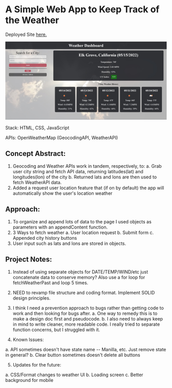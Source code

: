 # A Simple Web App to Keep Track of the Weather

Deployed Site [here.](https://tonyavall.github.io/HW-6-Weather-Dashboard/)

![Deployed Landing Page](deployed.jpg)


Stack: HTML, CSS, JavaScript

APIs: OpenWeatherMap (GeocodingAPI, WeatherAPI)

## Concept Abstract: 

1. Geocoding and Weather APIs work in tandem, respectively, to:
 a. Grab user city string and fetch API data, returning latitudes(lat) and longitudes(lon) of the city
 b. Returned lats and lons are then used to fetch WeatherAPI data.
2. Added a request user location feature that (if on by default) the app will automatically show the user's location weather

## Approach: 

1. To organize and append lots of data to the page I used objects as parameters with an appendContent function.
2. 3 Ways to fetch weather
 a. User location request
 b. Submit form
 c. Appended city history buttons
3. User input such as lats and lons are stored in objects.

## Project Notes: 

1. Instead of using separate objects for DATE/TEMP/WIND/etc just concatenate data to conserve memory? Also use a for loop for fetchWeatherPast and loop 5 times.
2. NEED to revamp file structure and coding format. Implement SOLID design principles.
3. I think I need a prevention approach to bugs rather than getting code to work and then looking for bugs after.
 a. One way to remedy this is to make a design doc first and pseudocode.
 b. I also need to always keep in mind to write cleaner, more readable code. I really tried to separate function concerns, but I struggled with it.

4. Known Issues:

 a. API sometimes doesn't have state name -- Manilla, etc. Just remove state in general?
 b. Clear button sometimes doesn't delete all buttons
    
5. Updates for the future:

 a. CSS/Format changes to weather UI
 b. Loading screen
 c. Better background for mobile
